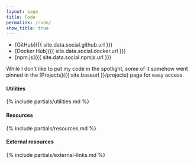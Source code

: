 ```yaml
---
layout: page
title: Code
permalink: /code/
show_title: true
---
```


- [GitHub]({{ site.data.social.github.url }})
- [Docker Hub]({{ site.data.social.docker.url }})
- [npm.js]({{ site.data.social.npmjs.url }})

While I don't like to put my code in the spotlight, some of it somehow went pinned in the [Projects]({{ site.baseurl }}/projects) page for easy access.

#### Utilities

{% include partials/utilities.md %}

#### Resources

{% include partials/resources.md %}

#### External resources

{% include partials/external-links.md %}
